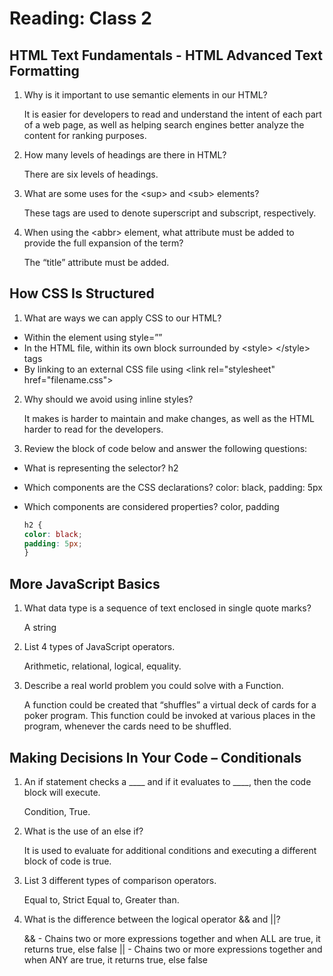 # Reading: Class 2

## HTML Text Fundamentals - HTML Advanced Text Formatting

1. Why is it important to use semantic elements in our HTML?

   It is easier for developers to read and understand the intent of each part of a web page, as well as helping search engines better analyze the content for ranking purposes.

2. How many levels of headings are there in HTML?

   There are six levels of headings.

3. What are some uses for the \<sup> and \<sub> elements?

   These tags are used to denote superscript and subscript, respectively.

4. When using the \<abbr> element, what attribute must be added to provide the full expansion of the term?

   The “title” attribute must be added.

## How CSS Is Structured

1. What are ways we can apply CSS to our HTML?

- Within the element using style=””
- In the HTML file, within its own block surrounded by \<style> \</style> tags
- By linking to an external CSS file using \<link rel="stylesheet" href="filename.css">

2. Why should we avoid using inline styles?

   It makes is harder to maintain and make changes, as well as the HTML harder to read for the developers.

3. Review the block of code below and answer the following questions:

- What is representing the selector?
  h2
- Which components are the CSS declarations?
  color: black, padding: 5px
- Which components are considered properties?
  color, padding

  ```CSS
  h2 {
  color: black;
  padding: 5px;
  }
  ```

## More JavaScript Basics

1. What data type is a sequence of text enclosed in single quote marks?

   A string

2. List 4 types of JavaScript operators.

   Arithmetic, relational, logical, equality.

3. Describe a real world problem you could solve with a Function.

   A function could be created that “shuffles” a virtual deck of cards for a poker program. This function could be invoked at various places in the program, whenever the cards need to be shuffled.

## Making Decisions In Your Code – Conditionals

1. An if statement checks a \_\_\_\_ and if it evaluates to \_\_\_\_, then the code block will execute.

   Condition, True.

2. What is the use of an else if?

   It is used to evaluate for additional conditions and executing a different block of code is true.

3. List 3 different types of comparison operators.

   Equal to, Strict Equal to, Greater than.

4. What is the difference between the logical operator && and \|\|?

   && - Chains two or more expressions together and when ALL are true, it returns true, else false
   \|\| - Chains two or more expressions together and when ANY are true, it returns true, else false
